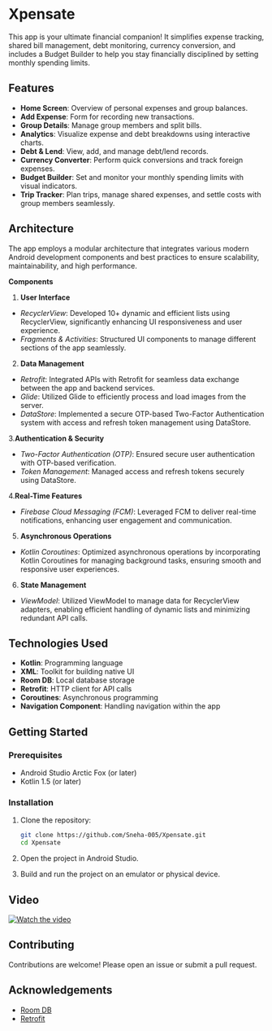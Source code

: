 # Xpensate

This app is your ultimate financial companion! It simplifies expense tracking, shared bill management, debt monitoring, currency conversion, and includes a Budget Builder to help you stay financially disciplined by setting monthly spending limits.

## Features

- **Home Screen**: Overview of personal expenses and group balances.
- **Add Expense**:  Form for recording new transactions.
- **Group Details**:  Manage group members and split bills.
- **Analytics**: Visualize expense and debt breakdowns using interactive charts.
- **Debt & Lend**:  View, add, and manage debt/lend records.
- **Currency Converter**: Perform quick conversions and track foreign expenses.
- **Budget Builder**: Set and monitor your monthly spending limits with visual indicators.
- **Trip Tracker**: Plan trips, manage shared expenses, and settle costs with group members seamlessly.

## Architecture

The app employs a modular architecture that integrates various modern Android development components and best practices to ensure scalability, maintainability, and high performance.

**Components**

1. **User Interface**
  - *RecyclerView*: Developed 10+ dynamic and efficient lists using RecyclerView, significantly enhancing UI responsiveness and user experience.
  - *Fragments & Activities*: Structured UI components to manage different sections of the app seamlessly.

2. **Data Management**
  - *Retrofit*: Integrated APIs with Retrofit for seamless data exchange between the app and backend services.
  - *Glide*: Utilized Glide to efficiently process and load images from the server.
  - *DataStore*: Implemented a secure OTP-based Two-Factor Authentication system with access and refresh token management using DataStore.

3.**Authentication & Security**
  - *Two-Factor Authentication (OTP)*: Ensured secure user authentication with OTP-based verification.
  - *Token Management*: Managed access and refresh tokens securely using DataStore.

4.**Real-Time Features**
  - *Firebase Cloud Messaging (FCM)*: Leveraged FCM to deliver real-time notifications, enhancing user engagement and communication.
    
5. **Asynchronous Operations**
  - *Kotlin Coroutines*: Optimized asynchronous operations by incorporating Kotlin Coroutines for managing background tasks, ensuring smooth and responsive user experiences.

6. **State Management**
  - *ViewModel*: Utilized ViewModel to manage data for RecyclerView adapters, enabling efficient handling of dynamic lists and minimizing redundant API calls.

## Technologies Used

- **Kotlin**: Programming language
- **XML**: Toolkit for building native UI
- **Room DB**: Local database storage
- **Retrofit**: HTTP client for API calls
- **Coroutines**: Asynchronous programming
- **Navigation Component**: Handling navigation within the app

## Getting Started

### Prerequisites

- Android Studio Arctic Fox (or later)
- Kotlin 1.5 (or later)

### Installation

1. Clone the repository:
    ```sh
    git clone https://github.com/Sneha-005/Xpensate.git
    cd Xpensate
    ```

2. Open the project in Android Studio.

3. Build and run the project on an emulator or physical device.

## Video

[![Watch the video](https://drive.google.com/file/d/1--RGVpoB42nL3qrFJRyFd9VQqMVDzEpg/view?usp=drivesdk)](https://drive.google.com/file/d/1eLcTS7WGA99YVLyvdP7RiZw1haJVeYq2/view)

## Contributing

Contributions are welcome! Please open an issue or submit a pull request.

## Acknowledgements

- [Room DB](https://developer.android.com/training/data-storage/room)
- [Retrofit](https://square.github.io/retrofit/)
  
